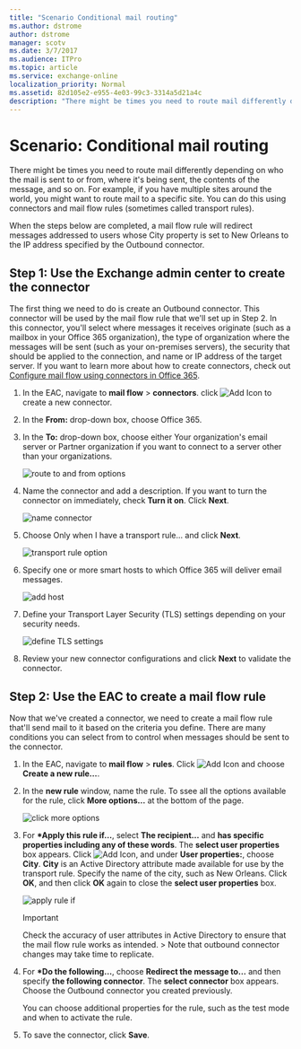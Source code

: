 ```yaml
---
title: "Scenario Conditional mail routing"
ms.author: dstrome
author: dstrome
manager: scotv
ms.date: 3/7/2017
ms.audience: ITPro
ms.topic: article
ms.service: exchange-online
localization_priority: Normal
ms.assetid: 82d105e2-e955-4e03-99c3-3314a5d21a4c
description: "There might be times you need to route mail differently depending on who the mail is sent to or from, where it's being sent, the contents of the message, and so on. For example, if you have multiple sites around the world, you might want to route mail to a specific site. You can do this using connectors and mail flow rules (sometimes called transport rules)."
---
```


# Scenario: Conditional mail routing

There might be times you need to route mail differently depending on who the mail is sent to or from, where it's being sent, the contents of the message, and so on. For example, if you have multiple sites around the world, you might want to route mail to a specific site. You can do this using connectors and mail flow rules (sometimes called transport rules).
  
When the steps below are completed, a mail flow rule will redirect messages addressed to users whose City property is set to New Orleans to the IP address specified by the Outbound connector.
  
## Step 1: Use the Exchange admin center to create the connector

The first thing we need to do is create an Outbound connector. This connector will be used by the mail flow rule that we'll set up in Step 2. In this connector, you'll select where messages it receives originate (such as a mailbox in your Office 365 organization), the type of organization where the messages will be sent (such as your on-premises servers), the security that should be applied to the connection, and name or IP address of the target server. If you want to learn more about how to create connectors, check out [Configure mail flow using connectors in Office 365](use-connectors-to-configure-mail-flow.md).
  
1. In the EAC, navigate to **mail flow** \> **connectors**. click ![Add Icon](../../media/ITPro_EAC_AddIcon.gif) to create a new connector. 
    
2. In the **From:** drop-down box, choose Office 365.
    
3. In the **To:** drop-down box, choose either Your organization's email server or Partner organization if you want to connect to a server other than your organizations. 
    
    ![route to and from options](../../media/eaa1aabd-31fa-4598-921b-7803182f7b5f.png)
  
4. Name the connector and add a description. If you want to turn the connector on immediately, check **Turn it on**. Click **Next**.
    
    ![name connector](../../media/f4b47d74-3251-4d04-83aa-7978ba5cd0e4.png)
  
5. Choose Only when I have a transport rule… and click **Next**.
    
    ![transport rule option](../../media/5aab8ee0-7244-41ea-b504-71ff3e5d1f18.png)
  
6. Specify one or more smart hosts to which Office 365 will deliver email messages.
    
    ![add host](../../media/d41ef961-224c-4c7e-8ac8-756b785a73fc.png)
  
7. Define your Transport Layer Security (TLS) settings depending on your security needs.
    
    ![define TLS settings](../../media/728b161e-7780-4686-a169-df37a7f96531.png)
  
8. Review your new connector configurations and click **Next** to validate the connector. 
    
## Step 2: Use the EAC to create a mail flow rule

Now that we've created a connector, we need to create a mail flow rule that'll send mail to it based on the criteria you define. There are many conditions you can select from to control when messages should be sent to the connector.
  
1. In the EAC, navigate to **mail flow** \> **rules**. Click ![Add Icon](../../media/ITPro_EAC_AddIcon.gif) and choose **Create a new rule…**.
    
2. In the **new rule** window, name the rule. To ssee all the options available for the rule, click **More options…** at the bottom of the page. 
    
    ![click more options](../../media/96c2ca71-32b2-423c-99f6-1ee35c63af5c.png)
  
3. For **\*Apply this rule if…**, select **The recipient…** and **has specific properties including any of these words**. The **select user properties** box appears. Click ![Add Icon](../../media/ITPro_EAC_AddIcon.gif), and under **User properties:**, choose **City**. **City** is an Active Directory attribute made available for use by the transport rule. Specify the name of the city, such as New Orleans. Click **OK**, and then click **OK** again to close the **select user properties** box. 
    
    ![apply rule if](../../media/98b9ea9b-ca67-44bd-99ff-a8e3ca0493bc.png)
  
    > [!IMPORTANT]
    > Check the accuracy of user attributes in Active Directory to ensure that the mail flow rule works as intended. > Note that outbound connector changes may take time to replicate. 
  
4. For **\*Do the following…**, choose **Redirect the message to…** and then specify **the following connector**. The **select connector** box appears. Choose the Outbound connector you created previously. 
    
    You can choose additional properties for the rule, such as the test mode and when to activate the rule.
    
5.  To save the connector, click **Save**.
    

